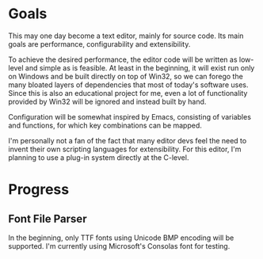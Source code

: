 # Goals
This may one day become a text editor, mainly for source code. Its main goals are performance, configurability and extensibility.

To achieve the desired performance, the editor code will be written as low-level and simple as is feasible. At least in the beginning, it will exist run only on Windows and be built directly on top of Win32, so we can forego the many bloated layers of dependencies that most of today's software uses. Since this is also an educational project for me, even a lot of functionality provided by Win32 will be ignored and instead built by hand.

Configuration will be somewhat inspired by Emacs, consisting of variables and functions, for which key combinations can be mapped.

I'm personally not a fan of the fact that many editor devs feel the need to invent their own scripting languages for extensibility. For this editor, I'm planning to use a plug-in system directly at the C-level.

# Progress
## Font File Parser
In the beginning, only TTF fonts using Unicode BMP encoding will be supported. I'm currently using Microsoft's Consolas font for testing.